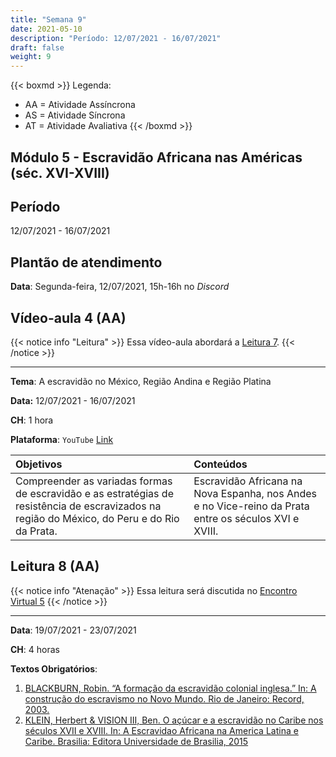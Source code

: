 ```yaml
---
title: "Semana 9"
date: 2021-05-10
description: "Período: 12/07/2021 - 16/07/2021"
draft: false
weight: 9
---
```


{{< boxmd >}}
Legenda: 
- AA = Atividade Assíncrona
- AS = Atividade Síncrona
- AT = Atividade Avaliativa
{{< /boxmd >}}

## Módulo 5 - Escravidão Africana nas Américas (séc. XVI-XVIII)

## Período

12/07/2021 - 16/07/2021

## Plantão de atendimento

**Data**: Segunda-feira, 12/07/2021, 15h-16h no *Discord*

## Vídeo-aula 4 (AA)

{{< notice info "Leitura" >}}
Essa vídeo-aula abordará a [Leitura 7](https://cclhm0057.netlify.app/semanal/sem8/#leitura-7-aa).
{{< /notice >}}

***

**Tema**: A escravidão no México, Região Andina e Região Platina

**Data:**  12/07/2021 - 16/07/2021

**CH**: 1 hora

**Plataforma**: `YouTube` [Link](https://youtu.be/lnyPIwc_KKo)

| Objetivos           | Conteúdos         |
|:--------------------|:------------------|
| Compreender as variadas formas de escravidão e as estratégias de resistência de escravizados na região do México, do Peru e do Rio da Prata. | Escravidão Africana na Nova Espanha, nos Andes e no Vice-reino da Prata entre os séculos XVI e XVIII. |


## Leitura 8 (AA)

{{< notice info "Atenação" >}}
Essa leitura será discutida no [Encontro Virtual 5](https://cclhm0057.netlify.app/semanal/sem10/#encontro-virtual-5-as)
{{< /notice >}}

***

**Data**: 19/07/2021 - 23/07/2021

**CH**: 4 horas

**Textos Obrigatórios**:

1. [BLACKBURN, Robin. “A formação da escravidão colonial inglesa.” In: A construção do escravismo no Novo Mundo. Rio de Janeiro: Record, 2003.](https://ericbrasiln.github.io/cclhm0057_ihl/textos/mod_5/blackburn.pdf)
2. [KLEIN, Herbert & VISION III, Ben. O açúcar e a escravidão no Caribe nos séculos XVII e XVIII. In: A Escravidao Africana na America Latina e Caribe. Brasilia: Editora Universidade de Brasilia, 2015]()
